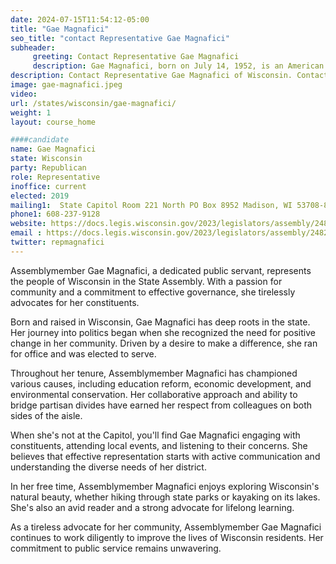 ```yaml
---
date: 2024-07-15T11:54:12-05:00
title: "Gae Magnafici"
seo_title: "contact Representative Gae Magnafici"
subheader:
     greeting: Contact Representative Gae Magnafici
     description: Gae Magnafici, born on July 14, 1952, is an American politician affiliated with the Republican Party. She assumed office in 2019 as a member of the Wisconsin State Assembly, representing District 28.
description: Contact Representative Gae Magnafici of Wisconsin. Contact information for Gae Magnafici includes email address, phone number, and mailing address.
image: gae-magnafici.jpeg
video:
url: /states/wisconsin/gae-magnafici/
weight: 1
layout: course_home

####candidate
name: Gae Magnafici
state: Wisconsin
party: Republican
role: Representative
inoffice: current
elected: 2019
mailing1:  State Capitol Room 221 North PO Box 8952 Madison, WI 53708-8952
phone1: 608-237-9128
website: https://docs.legis.wisconsin.gov/2023/legislators/assembly/2482/
email : https://docs.legis.wisconsin.gov/2023/legislators/assembly/2482/
twitter: repmagnafici
---
```

Assemblymember Gae Magnafici, a dedicated public servant, represents the people of Wisconsin in the State Assembly. With a passion for community and a commitment to effective governance, she tirelessly advocates for her constituents.

Born and raised in Wisconsin, Gae Magnafici has deep roots in the state. Her journey into politics began when she recognized the need for positive change in her community. Driven by a desire to make a difference, she ran for office and was elected to serve.

Throughout her tenure, Assemblymember Magnafici has championed various causes, including education reform, economic development, and environmental conservation. Her collaborative approach and ability to bridge partisan divides have earned her respect from colleagues on both sides of the aisle.

When she's not at the Capitol, you'll find Gae Magnafici engaging with constituents, attending local events, and listening to their concerns. She believes that effective representation starts with active communication and understanding the diverse needs of her district.

In her free time, Assemblymember Magnafici enjoys exploring Wisconsin's natural beauty, whether hiking through state parks or kayaking on its lakes. She's also an avid reader and a strong advocate for lifelong learning.

As a tireless advocate for her community, Assemblymember Gae Magnafici continues to work diligently to improve the lives of Wisconsin residents. Her commitment to public service remains unwavering.
